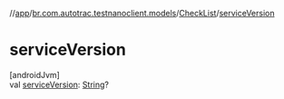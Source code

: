 //[app](../../../index.md)/[br.com.autotrac.testnanoclient.models](../index.md)/[CheckList](index.md)/[serviceVersion](service-version.md)

# serviceVersion

[androidJvm]\
val [serviceVersion](service-version.md): [String](https://kotlinlang.org/api/latest/jvm/stdlib/kotlin/-string/index.html)?
